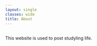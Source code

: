 ```yaml
---
layout: single
classes: wide
title: About
---
```


<br>
This website is used to post studyling life.
